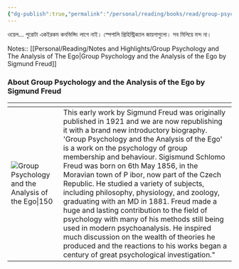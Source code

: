 ```yaml
---
{"dg-publish":true,"permalink":"/personal/reading/books/read/group-psychology-and-the-analysis-of-the-ego-by-sigmund-freud/","title":"Group Psychology and the Analysis of the Ego","metatags":{"og:image":"https://images-na.ssl-images-amazon.com/images/S/compressed.photo.goodreads.com/books/1348726298i/97739.jpg"}}
---
```


ওয়েল… পুরোটা একইরকম কনভিন্সিং লাগে নাই। স্পেশালি প্রিহিস্ট্রিক্যাল জায়গাগুলো। সব মিলিয়ে মন্দ না।

Notes:: [[Personal/Reading/Notes and Highlights/Group Psychology and The Analysis of The Ego\|Group Psychology and the Analysis of the Ego by Sigmund Freud]]

### About Group Psychology and the Analysis of the Ego by Sigmund Freud
| <!-- -->    | <!-- -->    |
|-------------|-------------|
| ![Group Psychology and the Analysis of the Ego\|150](https://images-na.ssl-images-amazon.com/images/S/compressed.photo.goodreads.com/books/1348726298i/97739.jpg)         | This early work by Sigmund Freud was originally published in 1921 and we are now republishing it with a brand new introductory biography. 'Group Psychology and the Analysis of the Ego' is a work on the psychology of group membership and behaviour. Sigismund Schlomo Freud was born on 6th May 1856, in the Moravian town of P ibor, now part of the Czech Republic. He studied a variety of subjects, including philosophy, physiology, and zoology, graduating with an MD in 1881. Freud made a huge and lasting contribution to the field of psychology with many of his methods still being used in modern psychoanalysis. He inspired much discussion on the wealth of theories he produced and the reactions to his works began a century of great psychological investigation."         |
